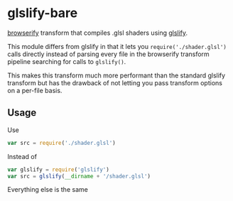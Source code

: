 
glslify-bare
============

[browserify](https://github.com/substack/node-browserify) transform that compiles .glsl shaders using [glslify](https://github.com/stackgl/glslify).

This module differs from glslify in that it lets you `require('./shader.glsl')` calls directly instead of parsing every file in the browserify transform pipeline searching for calls to `glslify()`.

This makes this transform much more performant than the standard glslify transform but has the drawback of not letting you pass transform options on a per-file basis.

Usage
-----

Use

```javascript
var src = require('./shader.glsl')
```

Instead of

```javascript
var glslify = require('glslify')
var src = glslify(__dirname + '/shader.glsl')
```

Everything else is the same
